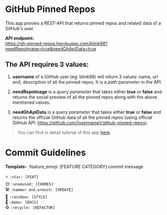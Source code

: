 # GitHub Pinned Repos

This app provies a REST-API that returns pinned repos and related data of a GitHub's user.

**API endpoint:**  
https://gh-pinned-repos.herokuapp.com/blink98?needRepoImage=true&needGhApiData=true

## The API requires 3 values:

1. **username** of a GitHub user (eg: blink98) will return 3 values: name, url and, description of all the pinned repos. It is a _path parameter_ in the API.

2. **needRepoImage** is a _query parameter_ that takes either **true** or **false** and returns the social preview of all the pinned repos along with the above mentioned values.

3. **needGhApiData** is a _query parameter_ that takes either **true** or **false** and returns the official GitHub data of all the pinned repos (using official GitHub API: https://github.com/[username]/github-pinned-repos).

> You can find in detail tutorial of this app [here](https://singhlify.hashnode.dev/series/nodejs-api-on-cloud).

# Commit Guidelines

**Template-** :feature_emoji: [FEATURE CATEGORY] commit message

:star: `:star: [FEAT]`  
:unamused: `:unamused: [CHORES]`  
:hammer_and_wrench: `:hammer_and_wrench: [UPDATE]`  
:rainbow: `:rainbow: [STYLE]`  
:memo: `:memo: [DOCS]`  
:recycle: `:recycle: [REFACTOR]`  
